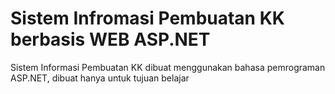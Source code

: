 # Sistem Infromasi Pembuatan KK berbasis WEB ASP.NET
Sistem Informasi Pembuatan KK dibuat menggunakan bahasa pemrograman ASP.NET, dibuat hanya untuk tujuan belajar
